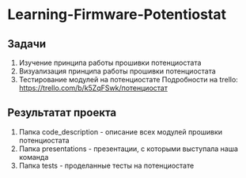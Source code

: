 # Learning-Firmware-Potentiostat

## Задачи
1. Изучение принципа работы прошивки потенциостата 
2. Визуализация принципа работы прошивки потенциостата
3. Тестирование модулей на потенциостате
Подробности на trello: https://trello.com/b/k5ZqFSwk/потенциостат
## Результатат проекта
1. Папка code_description - описание всех модулей прошивки потенциостата
2. Папка presentations - презентации, с которыми выступала наша команда  
3. Папка tests - проделанные тесты на потенциостате
